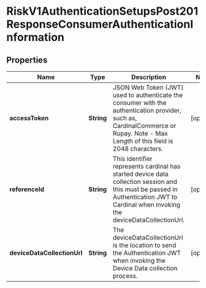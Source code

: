 
# RiskV1AuthenticationSetupsPost201ResponseConsumerAuthenticationInformation

## Properties
Name | Type | Description | Notes
------------ | ------------- | ------------- | -------------
**accessToken** | **String** | JSON Web Token (JWT) used to authenticate the consumer with the authentication provider, such as, CardinalCommerce or Rupay. Note - Max Length of this field is 2048 characters.  |  [optional]
**referenceId** | **String** | This identifier represents cardinal has started device data collection session and this must be passed in Authentication JWT to Cardinal when invoking the deviceDataCollectionUrl.  |  [optional]
**deviceDataCollectionUrl** | **String** | The deviceDataCollectionUrl is the location to send the Authentication JWT when invoking the Device Data collection process.  |  [optional]



